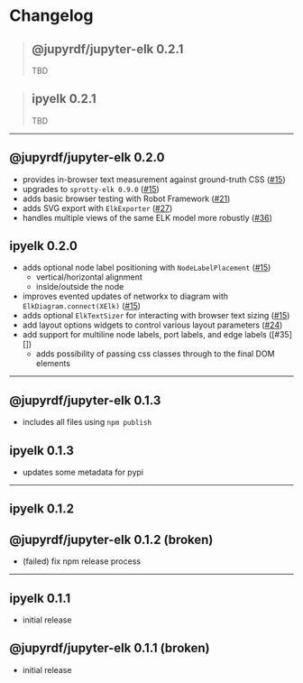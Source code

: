 # Changelog

> ## @jupyrdf/jupyter-elk 0.2.1
>
> TBD

> ## ipyelk 0.2.1
>
> TBD

---

## @jupyrdf/jupyter-elk 0.2.0

- provides in-browser text measurement against ground-truth CSS ([#15][])
- upgrades to `sprotty-elk 0.9.0` ([#15][])
- adds basic browser testing with Robot Framework ([#21][])
- adds SVG export with `ElkExporter` ([#27][])
- handles multiple views of the same ELK model more robustly ([#36][])

## ipyelk 0.2.0

- adds optional node label positioning with `NodeLabelPlacement` ([#15][])
  - vertical/horizontal alignment
  - inside/outside the node
- improves evented updates of networkx to diagram with `ElkDiagram.connect(XElk)`
  ([#15][])
- adds optional `ElkTextSizer` for interacting with browser text sizing ([#15][])
- add layout options widgets to control various layout parameters ([#24][])
- add support for multiline node labels, port labels, and edge labels ([#35][])
  - adds possibility of passing css classes through to the final DOM elements

[#15]: https://github.com/jupyrdf/ipyelk/pull/15
[#21]: https://github.com/jupyrdf/ipyelk/pull/21
[#24]: https://github.com/jupyrdf/ipyelk/pull/24
[#27]: https://github.com/jupyrdf/ipyelk/pull/27
[#34]: https://github.com/jupyrdf/ipyelk/pull/34
[#36]: https://github.com/jupyrdf/ipyelk/pull/36

---

## @jupyrdf/jupyter-elk 0.1.3

- includes all files using `npm publish`

## ipyelk 0.1.3

- updates some metadata for pypi

---

## ipyelk 0.1.2

## @jupyrdf/jupyter-elk 0.1.2 (broken)

- (failed) fix npm release process

---

## ipyelk 0.1.1

- initial release

## @jupyrdf/jupyter-elk 0.1.1 (broken)

- initial release
